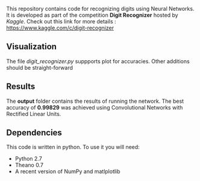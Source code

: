 This repository contains code for recognizing digits using Neural Networks. It is developed as part of the competition **Digit Recognizer** hosted by *Kaggle*.
Check out this link for more details : https://www.kaggle.com/c/digit-recognizer

## Visualization
The file *digit_recognizer.py* suppports plot for accuracies. Other additions should be straight-forward

## Results
The **output** folder contains the results of running the network. The best accuracy of **0.99829** was achieved using Convolutional Networks with Rectified Linear Units.


## Dependencies
This code is written in python. To use it you will need:
- Python 2.7
- Theano 0.7
- A recent version of NumPy and matlplotlib
